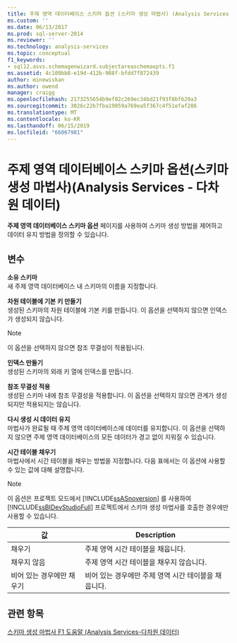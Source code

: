 ```yaml
---
title: 주제 영역 데이터베이스 스키마 옵션 (스키마 생성 마법사) (Analysis Services-다차원 데이터) | Microsoft Docs
ms.custom: ''
ms.date: 06/13/2017
ms.prod: sql-server-2014
ms.reviewer: ''
ms.technology: analysis-services
ms.topic: conceptual
f1_keywords:
- sql12.asvs.schemagenwizard.subjectareaschemaopts.f1
ms.assetid: 4c109bb8-e19d-412b-908f-bfdd7f872439
author: minewiskan
ms.author: owend
manager: craigg
ms.openlocfilehash: 2173255654b9ef02c269ec34bd21f93f8bf629a3
ms.sourcegitcommit: 3026c22b7fba19059a769ea5f367c4f51efaf286
ms.translationtype: MT
ms.contentlocale: ko-KR
ms.lasthandoff: 06/15/2019
ms.locfileid: "66067981"
---
```

# <a name="subject-area-database-schema-options-schema-generation-wizard-analysis-services---multidimensional-data"></a>주제 영역 데이터베이스 스키마 옵션(스키마 생성 마법사)(Analysis Services - 다차원 데이터)
  **주제 영역 데이터베이스 스키마 옵션** 페이지를 사용하여 스키마 생성 방법을 제어하고 데이터 유지 방법을 정의할 수 있습니다.  
  
## <a name="options"></a>변수  
 **소유 스키마**  
 새 주제 영역 데이터베이스 내 스키마의 이름을 지정합니다.  
  
 **차원 테이블에 기본 키 만들기**  
 생성된 스키마의 차원 테이블에 기본 키를 만듭니다. 이 옵션을 선택하지 않으면 인덱스가 생성되지 않습니다.  
  
> [!NOTE]  
>  이 옵션을 선택하지 않으면 참조 무결성이 적용됩니다.  
  
 **인덱스 만들기**  
 생성된 스키마의 외래 키 열에 인덱스를 만듭니다.  
  
 **참조 무결성 적용**  
 생성된 스키마 내에 참조 무결성을 적용합니다. 이 옵션을 선택하지 않으면 관계가 생성되지만 적용되지는 않습니다.  
  
 **다시 생성 시 데이터 유지**  
 마법사가 완료될 때 주제 영역 데이터베이스에 데이터를 유지합니다. 이 옵션을 선택하지 않으면 주제 영역 데이터베이스의 모든 데이터가 경고 없이 지워질 수 있습니다.  
  
 **시간 테이블 채우기**  
 마법사에서 시간 테이블을 채우는 방법을 지정합니다. 다음 표에서는 이 옵션에 사용할 수 있는 값에 대해 설명합니다.  
  
> [!NOTE]  
>  이 옵션은 프로젝트 모드에서 [!INCLUDE[ssASnoversion](../includes/ssasnoversion-md.md)] 를 사용하여 [!INCLUDE[ssBIDevStudioFull](../includes/ssbidevstudiofull-md.md)] 프로젝트에서 스키마 생성 마법사를 호출한 경우에만 사용할 수 있습니다.  
  
|값|Description|  
|-----------|-----------------|  
|채우기|주제 영역 시간 테이블을 채웁니다.|  
|채우지 않음|주제 영역 시간 테이블을 채우지 않습니다.|  
|비어 있는 경우에만 채우기|비어 있는 경우에만 주제 영역 시간 테이블을 채웁니다.|  
  
## <a name="see-also"></a>관련 항목  
 [스키마 생성 마법사 F1 도움말 &#40;Analysis Services-다차원 데이터&#41;](schema-generation-wizard-f1-help-analysis-services-multidimensional-data.md)  
  
  
